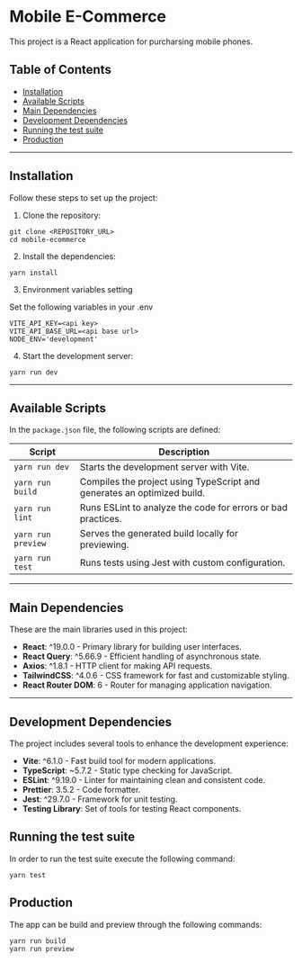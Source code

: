 # Mobile E-Commerce

This project is a React application for purcharsing mobile phones.

## Table of Contents

- [Installation](#installation)
- [Available Scripts](#available-scripts)
- [Main Dependencies](#main-dependencies)
- [Development Dependencies](#development-dependencies)
- [Running the test suite](#testing-configuration)
- [Production](#testing-configuration)

---

## Installation

Follow these steps to set up the project:

1. Clone the repository:

```
git clone <REPOSITORY_URL>
cd mobile-ecommerce
```

2. Install the dependencies:

```
yarn install
```

3. Environment variables setting

Set the following variables in your .env

```
VITE_API_KEY=<api key>
VITE_API_BASE_URL=<api base url>
NODE_ENV='development'
```

4. Start the development server:

```
yarn run dev
```

---

## Available Scripts

In the `package.json` file, the following scripts are defined:

| Script             | Description                                                             |
| ------------------ | ----------------------------------------------------------------------- |
| `yarn run dev`     | Starts the development server with Vite.                                |
| `yarn run build`   | Compiles the project using TypeScript and generates an optimized build. |
| `yarn run lint`    | Runs ESLint to analyze the code for errors or bad practices.            |
| `yarn run preview` | Serves the generated build locally for previewing.                      |
| `yarn run test`    | Runs tests using Jest with custom configuration.                        |

---

## Main Dependencies

These are the main libraries used in this project:

- **React**: ^19.0.0 - Primary library for building user interfaces.
- **React Query**: ^5.66.9 - Efficient handling of asynchronous state.
- **Axios**: ^1.8.1 - HTTP client for making API requests.
- **TailwindCSS**: ^4.0.6 - CSS framework for fast and customizable styling.
- **React Router DOM**: 6 - Router for managing application navigation.

---

## Development Dependencies

The project includes several tools to enhance the development experience:

- **Vite**: ^6.1.0 - Fast build tool for modern applications.
- **TypeScript**: ~5.7.2 - Static type checking for JavaScript.
- **ESLint**: ^9.19.0 - Linter for maintaining clean and consistent code.
- **Prettier**: 3.5.2 - Code formatter.
- **Jest**: ^29.7.0 - Framework for unit testing.
- **Testing Library**: Set of tools for testing React components.

## Running the test suite

In order to run the test suite execute the following command:

```
yarn test

```

## Production

The app can be build and preview through the following commands:

```
yarn run build
yarn run preview

```
